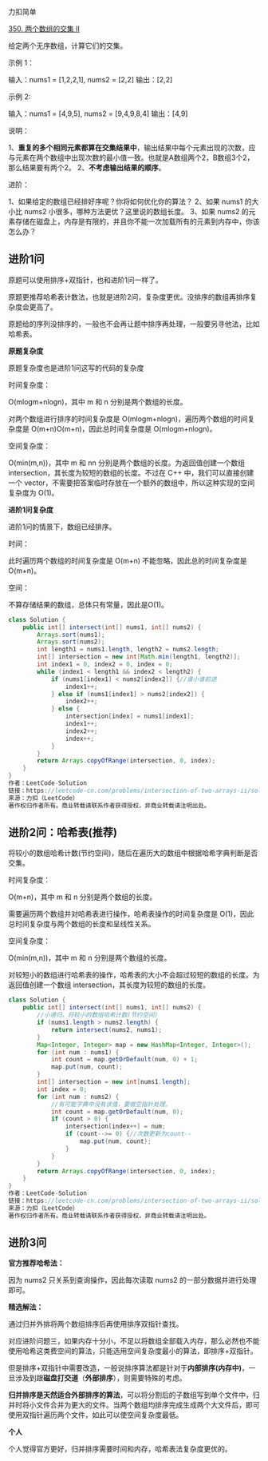 力扣简单

[350. 两个数组的交集 II](https://leetcode-cn.com/problems/intersection-of-two-arrays-ii/)



给定两个无序数组，计算它们的交集。

 

示例 1：

输入：nums1 = [1,2,2,1], nums2 = [2,2]
输出：[2,2]



示例 2:

输入：nums1 = [4,9,5], nums2 = [9,4,9,8,4]
输出：[4,9]




说明：

1、**重复的多个相同元素都算在交集结果中**，输出结果中每个元素出现的次数，应与元素在两个数组中出现次数的最小值一致。也就是A数组两个2，B数组3个2，那么结果要有两个2。
2、**不考虑输出结果的顺序**。



进阶：

1、如果给定的数组已经排好序呢？你将如何优化你的算法？
2、如果 nums1 的大小比 nums2 小很多，哪种方法更优？这里说的数组长度。
3、如果 nums2 的元素存储在磁盘上，内存是有限的，并且你不能一次加载所有的元素到内存中，你该怎么办？





## 进阶1问

原题可以使用排序+双指针，也和进阶1问一样了。

原题更推荐哈希表计数法，也就是进阶2问，复杂度更优。没排序的数组再排序复杂度会更高了。

原题给的序列没排序的，一般也不会再让题中排序再处理，一般要另寻他法，比如哈希表。



**原题复杂度**

原题复杂度也是进阶1问这写的代码的复杂度

时间复杂度：

O(mlogm+nlogn)，其中 m 和 n 分别是两个数组的长度。

对两个数组进行排序的时间复杂度是 O(mlogm+nlogn)，遍历两个数组的时间复杂度是 O(m+n)O(m+n)，因此总时间复杂度是 O(mlogm+nlogn)。

空间复杂度：

O(min(m,n))，其中 m 和 nn 分别是两个数组的长度。为返回值创建一个数组 intersection，其长度为较短的数组的长度。不过在 C++ 中，我们可以直接创建一个 vector，不需要把答案临时存放在一个额外的数组中，所以这种实现的空间复杂度为 O(1)。



**进阶1问复杂度**

进阶1问的情景下，数组已经排序。

时间：

此时遍历两个数组的时间复杂度是 O(m+n) 不能忽略，因此总的时间复杂度是O(m+n)。

空间：

不算存储结果的数组，总体只有常量，因此是O(1)。

````java
class Solution {
    public int[] intersect(int[] nums1, int[] nums2) {
        Arrays.sort(nums1);
        Arrays.sort(nums2);
        int length1 = nums1.length, length2 = nums2.length;
        int[] intersection = new int[Math.min(length1, length2)];
        int index1 = 0, index2 = 0, index = 0;
        while (index1 < length1 && index2 < length2) {
            if (nums1[index1] < nums2[index2]) {//谁小谁前进
                index1++;
            } else if (nums1[index1] > nums2[index2]) {
                index2++;
            } else {
                intersection[index] = nums1[index1];
                index1++;
                index2++;
                index++;
            }
        }
        return Arrays.copyOfRange(intersection, 0, index);
    }
}
作者：LeetCode-Solution
链接：https://leetcode-cn.com/problems/intersection-of-two-arrays-ii/solution/liang-ge-shu-zu-de-jiao-ji-ii-by-leetcode-solution/
来源：力扣（LeetCode）
著作权归作者所有。商业转载请联系作者获得授权，非商业转载请注明出处。
````



## 进阶2问：哈希表(推荐)

将较小的数组哈希计数(节约空间)，随后在遍历大的数组中根据哈希字典判断是否交集。 



时间复杂度：

O(m+n)，其中 m 和 n 分别是两个数组的长度。

需要遍历两个数组并对哈希表进行操作，哈希表操作的时间复杂度是 O(1)，因此总时间复杂度与两个数组的长度和呈线性关系。

空间复杂度：

O(min(m,n))，其中 m 和 n 分别是两个数组的长度。

对较短小的数组进行哈希表的操作，哈希表的大小不会超过较短的数组的长度。为返回值创建一个数组 intersection，其长度为较短的数组的长度。

````java
class Solution {
    public int[] intersect(int[] nums1, int[] nums2) {
        //小递归，将较小的数组哈希计数(节约空间)
        if (nums1.length > nums2.length) {
            return intersect(nums2, nums1);
        }
        Map<Integer, Integer> map = new HashMap<Integer, Integer>();
        for (int num : nums1) {
            int count = map.getOrDefault(num, 0) + 1;
            map.put(num, count);
        }
        int[] intersection = new int[nums1.length];
        int index = 0;
        for (int num : nums2) {
            //有可能字典中没有该值，要做空指针处理。
            int count = map.getOrDefault(num, 0);
            if (count > 0) {
                intersection[index++] = num;
                if (count-->= 0) {//次数更新为count-- 
                    map.put(num, count);
                } 
            }
        }
        return Arrays.copyOfRange(intersection, 0, index);
    }
}
作者：LeetCode-Solution
链接：https://leetcode-cn.com/problems/intersection-of-two-arrays-ii/solution/liang-ge-shu-zu-de-jiao-ji-ii-by-leetcode-solution/
来源：力扣（LeetCode）
著作权归作者所有。商业转载请联系作者获得授权，非商业转载请注明出处。
````





## 进阶3问

**官方推荐哈希法：**

因为 nums2 只关系到查询操作，因此每次读取 nums2 的一部分数据并进行处理即可。



**精选解法：**

通过归并外排将两个数组排序后再使用排序双指针查找。

对应进阶问题三，如果内存十分小，不足以将数组全部载入内存，那么必然也不能使用哈希这类费空间的算法，只能选用空间复杂度最小的算法，即排序+双指针。

但是排序+双指针中需要改造，一般说排序算法都是针对于**内部排序(内存中)**，一旦涉及到跟**磁盘打交道**（**外部排序**），则需要特殊的考虑。

**归并排序是天然适合外部排序的算法**，可以将分割后的子数组写到单个文件中，归并时将小文件合并为更大的文件。当两个数组均排序完成生成两个大文件后，即可使用双指针遍历两个文件，如此可以使空间复杂度最低。



**个人**

个人觉得官方更好，归并排序需要时间和内存，哈希表法复杂度更优的。